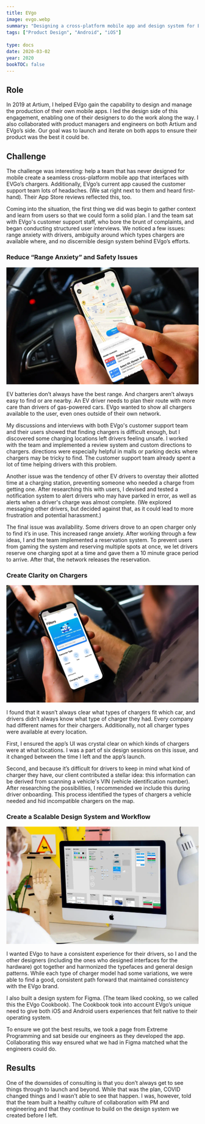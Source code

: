 ```yaml
---
title: EVgo
image: evgo.webp
summary: "Designing a cross-platform mobile app and design system for EV charging."
tags: ["Product Design", "Android", "iOS"]

type: docs
date: 2020-03-02
year: 2020
bookTOC: false
---
```


## Role
In 2019 at Artium, I helped EVgo gain the capability to design and manage the production of their own mobile apps. I led the design side of this engagement, enabling one of their designers to do the work along the way. I also collaborated with product managers and engineers on both Artium and EVgo’s side. Our goal was to launch and iterate on both apps to ensure their product was the best it could be.

## Challenge
The challenge was interesting: help a team that has never designed for mobile create a seamless cross-platform mobile app that interfaces with EVGo’s chargers. Additionally, EVgo’s current app caused the customer support team lots of headaches. (We sat right next to them and heard first-hand). Their App Store reviews reflected this, too.

Coming into the situation, the first thing we did was begin to gather context and learn from users so that we could form a solid plan. I and the team sat with EVgo's customer support staff, who bore the brunt of complaints, and began conducting structured user interviews. We noticed a few issues: range anxiety with drivers, ambiguity around which types chargers are available where, and no discernible design system behind EVgo’s efforts.

### Reduce “Range Anxiety” and Safety Issues

![Maps showed the nearest chargers with availability.](evgo-maps.webp)

EV batteries don’t always have the best range. And chargers aren’t always easy to find or are nearby. An EV driver needs to plan their route with more care than drivers of  gas-powered cars. EVgo wanted to show all chargers available to the user, even ones outside of their own network.

My discussions and interviews with both EVgo's customer support team and their users showed that finding chargers is difficult enough, but I discovered some charging locations left drivers feeling unsafe. I worked with the team and implemented a review system and custom directions to chargers. directions were especially helpful in malls or parking decks where chargers may be tricky to find. The customer support team already spent a lot of time helping drivers with this problem.

Another issue was the tendency of other EV drivers to overstay their allotted time at a charging station, preventing someone who needed a charge from getting one. After researching this with users, I devised and tested a notification system to alert drivers who may have parked in error, as well as alerts when a driver's charge was almost complete. (We explored messaging other drivers, but decided against that, as it could lead to more frustration and potential harassment.)

The final issue was availability. Some drivers drove to an open charger only to find it’s in use. This increased range anxiety. After working through a few ideas, I and the team implemented a reservation system. To prevent users from gaming the system and reserving multiple spots at once, we let drivers reserve one charging spot at a time and gave them a 10 minute grace period to arrive. After that, the network releases the reservation.

### Create Clarity on Chargers

![Filters made sure drivers never went to sites chargers that did not march their vehicles.](evgo-filters.webp)

I found that it wasn’t always clear what types of chargers fit which car, and drivers didn’t always know what type of charger they had. Every company had different names for their chargers. Additionally, not all charger types were available at every location.

First, I ensured the app’s UI was crystal clear on which kinds of chargers were at what locations. I was a part of six design sessions on this issue, and it changed between the time I left and the app’s launch.

Second, and because it’s difficult for drivers to keep in mind what kind of charger they have, our client contributed a stellar idea: this information can be derived from scanning a vehicle's VIN (vehicle identification number). After researching the possibilities, I recommended we include this during driver onboarding. This process identified the types of chargers a vehicle needed and hid incompatible chargers on the map.

### Create a Scalable Design System and Workflow

![The design system was flexible and respectful of iOS and Android design patterns.](evgo-system.webp)

I wanted EVgo to have a consistent experience for their drivers, so I and the other designers (including the ones who designed interfaces for the hardware) got together and harmonized the typefaces and general design patterns. While each type of charger model had some variations, we were able to find a good, consistent path forward that maintained consistency with the EVgo brand.

I also built a design system for Figma. (The team liked cooking, so we called this the EVgo Cookbook). The Cookbook took into account EVgo’s unique need to give both iOS and Android users experiences that felt native to their operating system.

To ensure we got the best results, we took a page from Extreme Programming and sat beside our engineers as they developed the app. Collaborating this way ensured what we had in Figma matched what the engineers could do.

## Results
One of the downsides of consulting is that you don’t always get to see things through to launch and beyond. While that was the plan, COVID changed things and I wasn't able to see that happen. I was, however, told that the team built a healthy culture of collaboration with PM and engineering and that they continue to build on the design system we created before I left.